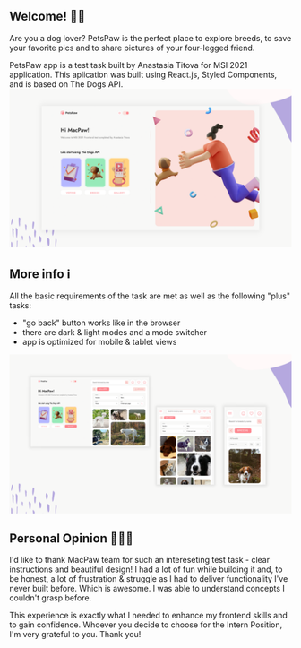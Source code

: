 ## Welcome! 👋🏼

Are you a dog lover? PetsPaw is the perfect place to explore breeds, to save your favorite pics and to share pictures of your four-legged friend.

PetsPaw app is a test task built by Anastasia Titova for MSI 2021 application. This aplication was built using React.js, Styled Components, and is based on The Dogs API.
![App preview for the PetsPaw test task built by Anastasia](./src/images/app-home.png)

## More info ℹ️

All the basic requirements of the task are met as well as the following "plus" tasks:

- "go back" button works like in the browser
- there are dark & light modes and a mode switcher
- app is optimized for mobile & tablet views

![App preview for the PetsPaw test task built by Anastasia](./src/images/app.png)

## Personal Opinion 🙋🏼‍♀️

I'd like to thank MacPaw team for such an intereseting test task - clear instructions and beautiful design! I had a lot of fun while building it and, to be honest, a lot of frustration & struggle as I had to deliver functionality I've never built before. Which is awesome. I was able to understand concepts I couldn't grasp before.

This experience is exactly what I needed to enhance my frontend skills and to gain confidence. Whoever you decide to choose for the Intern Position, I'm very grateful to you. Thank you!

<!-- ## Available Scripts

In the project directory, you can run:

### `npm start`

Runs the app in the development mode.\
Open [http://localhost:3000](http://localhost:3000) to view it in the browser.

The page will reload if you make edits.\
You will also see any lint errors in the console.

### `npm test`

Launches the test runner in the interactive watch mode.\
See the section about [running tests](https://facebook.github.io/create-react-app/docs/running-tests) for more information.

### `npm build`

Builds the app for production to the `build` folder.\
It correctly bundles React in production mode and optimizes the build for the best performance.

The build is minified and the filenames include the hashes.\
Your app is ready to be deployed!

See the section about [deployment](https://facebook.github.io/create-react-app/docs/deployment) for more information.

 -->
